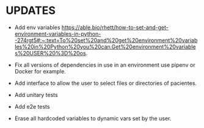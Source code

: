 # UPDATES
- Add env variables
https://able.bio/rhett/how-to-set-and-get-environment-variables-in-python--274rgt5#:~:text=To%20set%20and%20get%20environment%20variables%20in%20Python%20you%20can,Get%20environment%20variables%20USER%20%3D%20os.

- Fix all versions of dependencies in use in an environment use pipenv or Docker for example.
- Add interface  to allow the user to select files or directories of pacientes.
- Add unitary tests
- Add e2e tests
- Erase all hardcoded variables to dynamic vars set by the user.
